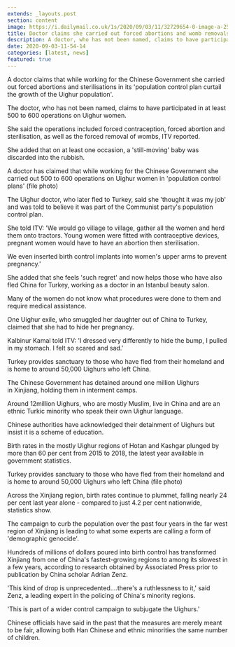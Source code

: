 ```yaml
---
extends: _layouts.post
section: content
image: https://i.dailymail.co.uk/1s/2020/09/03/11/32729654-0-image-a-25_1599129315060.jpg 
title: Doctor claims she carried out forced abortions and womb removals in Chinese population control 
description: A doctor, who has not been named, claims to have participated in 500 to 600 operations on Uighur women while working for the Chinese government as part of population control plans. 
date: 2020-09-03-11-54-14 
categories: [latest, news] 
featured: true 
--- 
```

A doctor claims that while working for the Chinese Government she carried out forced abortions and sterilisations in its 'population control plan curtail the growth of the Uighur population'.

The doctor, who has not been named, claims to have participated in at least 500 to 600 operations on Uighur women. 

She said the operations included forced contraception, forced abortion and sterilisation, as well as the forced removal of wombs, ITV reported.

She added that on at least one occasion, a 'still-moving' baby was discarded into the rubbish.

A doctor has claimed that while working for the Chinese Government she carried out 500 to 600 operations on Uighur women in 'population control plans' (file photo)

The Uighur doctor, who later fled to Turkey, said she 'thought it was my job' and was told to believe it was part of the Communist party's population control plan.

She told ITV: 'We would go village to village, gather all the women and herd them onto tractors. Young women were fitted with contraceptive devices, pregnant women would have to have an abortion then sterilisation.

We even inserted birth control implants into women's upper arms to prevent pregnancy.'

She added that she feels 'such regret' and now helps those who have also fled China for Turkey, working as a doctor in an Istanbul beauty salon.

Many of the women do not know what procedures were done to them and require medical assistance.

One Uighur exile, who smuggled her daughter out of China to Turkey, claimed that she had to hide her pregnancy.

Kalbinur Kamal told ITV: 'I dressed very differently to hide the bump, I pulled in my stomach. I felt so scared and sad.'  

Turkey provides sanctuary to those who have fled from their homeland and is home to around 50,000 Uighurs who left China. 

The Chinese Government has detained around one million Uighurs in Xinjiang, holding them in interment camps. 

Around 12million Uighurs, who are mostly Muslim, live in China and are an ethnic Turkic minority who speak their own Uighur language.  

Chinese authorities have acknowledged their detainment of Uighurs but insist it is a scheme of education.

Birth rates in the mostly Uighur regions of Hotan and Kashgar plunged by more than 60 per cent from 2015 to 2018, the latest year available in government statistics. 

Turkey provides sanctuary to those who have fled from their homeland and is home to around 50,000 Uighurs who left China (file photo)

Across the Xinjiang region, birth rates continue to plummet, falling nearly 24 per cent last year alone - compared to just 4.2 per cent nationwide, statistics show.

The campaign to curb the population over the past four years in the far west region of Xinjiang is leading to what some experts are calling a form of 'demographic genocide'. 

Hundreds of millions of dollars poured into birth control has transformed Xinjiang from one of China's fastest-growing regions to among its slowest in a few years, according to research obtained by Associated Press prior to publication by China scholar Adrian Zenz.

'This kind of drop is unprecedented....there's a ruthlessness to it,' said Zenz, a leading expert in the policing of China's minority regions. 

'This is part of a wider control campaign to subjugate the Uighurs.'

Chinese officials have said in the past that the measures are merely meant to be fair, allowing both Han Chinese and ethnic minorities the same number of children. 

